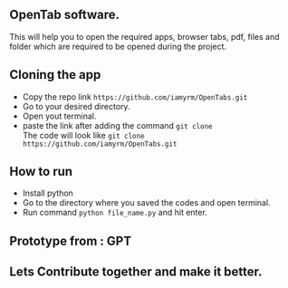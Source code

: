 ## OpenTab software.

This will help you to open the required apps, browser tabs, pdf, files and folder which are required to be opened during the project.

## Cloning the app

* Copy the repo link ```https://github.com/iamyrm/OpenTabs.git```
* Go to your desired directory.
* Open yout terminal.
* paste the link after adding the command ```git clone```<br>The code will look like ```git clone https://github.com/iamyrm/OpenTabs.git```

## How to run
* Install python
* Go to the directory where you saved the codes and open terminal.
* Run command ```python file_name.py``` and hit enter.

## Prototype from : GPT

## Lets Contribute together and make it better.